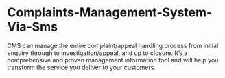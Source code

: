 # Complaints-Management-System-Via-Sms
CMS can manage the entire complaint/appeal handling process from initial enquiry through to investigation/appeal, and up to closure. It’s a comprehensive and proven management information tool and will help you transform the service you deliver to your customers. 
